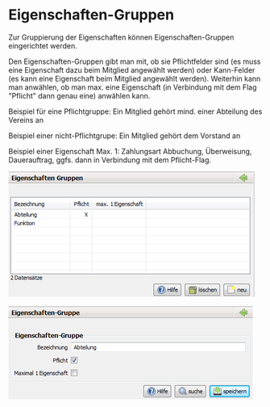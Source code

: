 # Eigenschaften-Gruppen

Zur Gruppierung der Eigenschaften können Eigenschaften-Gruppen eingerichtet werden.

Den Eigenschaften-Gruppen gibt man mit, ob sie Pflichtfelder sind \(es muss eine Eigenschaft dazu beim Mitglied angewählt werden\) oder Kann-Felder \(es kann eine Eigenschaft beim Mitglied angewählt werden\). Weiterhin kann man anwählen, ob man max. eine Eigenschaft \(in Verbindung mit dem Flag "Pflicht" dann genau eine\) anwählen kann.

Beispiel für eine Pflichtgruppe: Ein Mitglied gehört mind. einer Abteilung des Vereins an

Beispiel einer nicht-Pflichtgrupe: Ein Mitglied gehört dem Vorstand an

Beispiel einer Eigenschaft Max. 1: Zahlungsart Abbuchung, Überweisung, Dauerauftrag, ggfs. dann in Verbindung mit dem Pflicht-Flag.

![](../../.gitbook/assets/eigenschaftengruppeuebersicht.png)

![](../../.gitbook/assets/eigenschaftengruppe.png)

